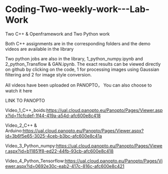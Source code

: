 # Coding-Two-weekly-work---Lab-Work
Two C++ &amp; Openframework and Two Python work

Both C++ assignments are in the corresponding folders and the demo videos are available in the library

Two python jobs are also in the library, 1_python_numpy.ipynb and 2_python_Transflow & GAN.ipynb. The exact results can be viewed directly on github by clicking on the code, 1 for processing images using Gaussian filtering and 2 for image style conversion.

All videos have been uploaded on PANOPTO， You can also choose to watch it here

LINK TO PANOPTO

Video_1_C++_boids:https://ual.cloud.panopto.eu/Panopto/Pages/Viewer.aspx?id=11cfcdef-1f44-419a-a54d-afc600e8c418

Video_2_C++ & Arduino:https://ual.cloud.panopto.eu/Panopto/Pages/Viewer.aspx?id=3b6f5e65-3025-4ceb-b3bc-afc600e8c41a

Video_3_Python_numpy:https://ual.cloud.panopto.eu/Panopto/Pages/Viewer.aspx?id=b11851f8-ed22-44fb-93cb-afc600e8c418

Video_4_Python_Tensorflow:https://ual.cloud.panopto.eu/Panopto/Pages/Viewer.aspx?id=0692e30c-eab2-417c-816c-afc600e8c421
